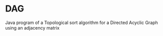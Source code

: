 # DAG
Java program of a Topological sort algorithm for a Directed Acyclic Graph using an adjacency matrix
 

